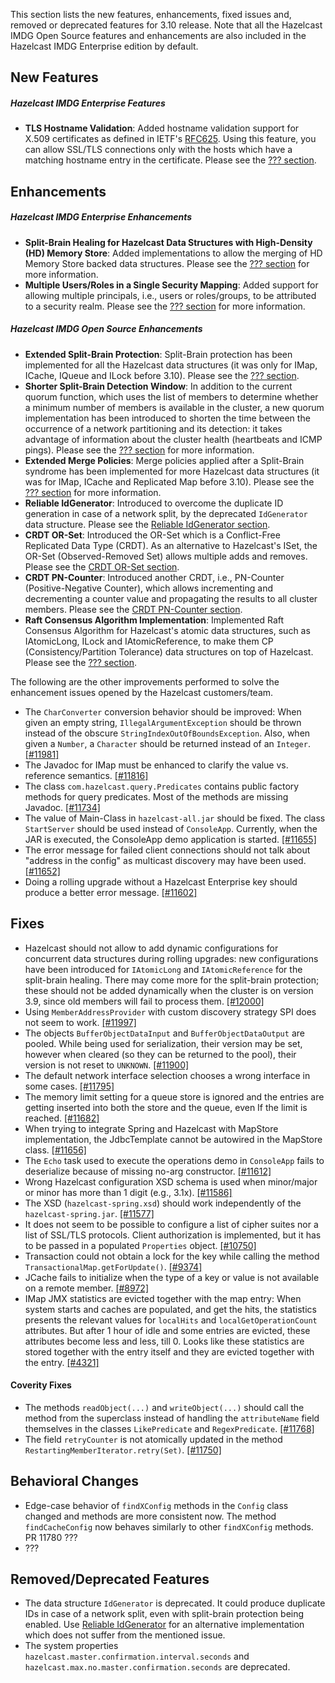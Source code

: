 

This section lists the new features, enhancements, fixed issues and, removed or deprecated features for 3.10 release. Note that all the Hazelcast IMDG Open Source features and enhancements are also included in the Hazelcast IMDG Enterprise edition by default.

## New Features


##### Hazelcast IMDG Enterprise Features

- **TLS Hostname Validation**: Added hostname validation support for X.509 certificates as defined in IETF's [RFC625](https://tools.ietf.org/html/rfc6125). Using this feature, you can allow SSL/TLS connections only with the hosts which have a matching hostname entry in the certificate. Please see the [??? section](http://docs.hazelcast.org/docs/3.10/manual/html-single/index.html#???).


## Enhancements



##### Hazelcast IMDG Enterprise Enhancements


- **Split-Brain Healing for Hazelcast Data Structures with High-Density (HD) Memory Store**: Added implementations to allow the merging of HD Memory Store backed data structures. Please see the [??? section](http://docs.hazelcast.org/docs/3.10/manual/html-single/index.html#???) for more information.
- **Multiple Users/Roles in a Single Security Mapping**: Added support for allowing multiple principals, i.e., users or roles/groups, to be attributed to a security realm. Please see the [??? section](http://docs.hazelcast.org/docs/3.10/manual/html-single/index.html#???) for more information.



##### Hazelcast IMDG Open Source Enhancements

- **Extended Split-Brain Protection**: Split-Brain protection has been implemented for all the Hazelcast data structures (it was only for IMap, ICache, IQueue and ILock before 3.10). Please see the [??? section](http://docs.hazelcast.org/docs/3.10/manual/html-single/index.html#???).
- **Shorter Split-Brain Detection Window**: In addition to the current quorum function, which uses the list of members to determine whether a minimum number of members is available in the cluster, a new quorum implementation has been introduced to shorten the time between the occurrence of a network partitioning and its detection: it takes advantage of information about the cluster health (heartbeats and ICMP pings). Please see the [??? section](http://docs.hazelcast.org/docs/3.10/manual/html-single/index.html#???) for more information.
- **Extended Merge Policies**: Merge policies applied after a Split-Brain syndrome has been implemented for more Hazelcast data structures (it was for IMap, ICache and Replicated Map before 3.10). Please see the [??? section](http://docs.hazelcast.org/docs/3.10/manual/html-single/index.html#???) for more information.
- **Reliable IdGenerator**: Introduced to overcome the duplicate ID generation in case of a network split, by the deprecated `IdGenerator` data structure. Please see the [Reliable IdGenerator section](http://docs.hazelcast.org/docs/3.10/manual/html-single/index.html#reliable-idgenerator).
- **CRDT OR-Set**: Introduced the OR-Set which is a Conflict-Free Replicated Data Type (CRDT). As an alternative to Hazelcast's ISet, the OR-Set (Observed-Removed Set) allows multiple adds and removes. Please see the [CRDT OR-Set section](http://docs.hazelcast.org/docs/3.10/manual/html-single/index.html#crdt-or-set).
- **CRDT PN-Counter**: Introduced another CRDT, i.e., PN-Counter (Positive-Negative Counter), which allows incrementing and decrementing a counter value and propagating the results to all cluster members. Please see the [CRDT PN-Counter section](http://docs.hazelcast.org/docs/3.10/manual/html-single/index.html#crdt-pn-counter).
- **Raft Consensus Algorithm Implementation**: Implemented Raft Consensus Algorithm for Hazelcast's atomic data structures, such as IAtomicLong, ILock and IAtomicReference, to make them CP (Consistency/Partition Tolerance) data structures on top of Hazelcast. Please see the [??? section](http://docs.hazelcast.org/docs/3.10/manual/html-single/index.html#???). 





The following are the other improvements performed to solve the enhancement issues opened by the Hazelcast customers/team.

- The `CharConverter` conversion behavior should be improved: When given an empty string, `IllegalArgumentException` should be thrown instead of the obscure `StringIndexOutOfBoundsException`. Also, when given a `Number`, a `Character` should be returned instead of an `Integer`. [[#11981]](https://github.com/hazelcast/hazelcast/issues/11981)
- The Javadoc for IMap must be enhanced to clarify the value vs. reference semantics. [[#11816]](https://github.com/hazelcast/hazelcast/issues/11816)
- The class `com.hazelcast.query.Predicates` contains public factory methods for query predicates. Most of the methods are missing Javadoc. [[#11734]](https://github.com/hazelcast/hazelcast/issues/11734)
- The value of Main-Class in `hazelcast-all.jar` should be fixed. The class `StartServer` should be used instead of `ConsoleApp`. Currently, when the JAR is executed, the ConsoleApp demo application is started. [[#11655]](https://github.com/hazelcast/hazelcast/issues/11655)
- The error message for failed client connections should not talk about "address in the config" as multicast discovery may have been used. [[#11652]](https://github.com/hazelcast/hazelcast/issues/11652)
- Doing a rolling upgrade without a Hazelcast Enterprise key should produce a better error message. [[#11602]](https://github.com/hazelcast/hazelcast/issues/11602)

## Fixes


- Hazelcast should not allow to add dynamic configurations for concurrent data structures during rolling upgrades: new configurations have been introduced for `IAtomicLong` and `IAtomicReference` for the split-brain healing. There may come more for the split-brain protection; these should not be added dynamically when the cluster is on version 3.9, since old members will fail to process them. [[#12000]](https://github.com/hazelcast/hazelcast/issues/12000)
- Using `MemberAddressProvider` with custom discovery strategy SPI does not seem to work. [[#11997]](https://github.com/hazelcast/hazelcast/issues/11997)
- The objects `BufferObjectDataInput` and `BufferObjectDataOutput` are pooled. While being used for serialization, their version may be set, however when cleared (so they can be returned to the pool), their version is not reset to `UNKNOWN`. [[#11900]](https://github.com/hazelcast/hazelcast/issues/11900)
- The default network interface selection chooses a wrong interface in some cases. [[#11795]](https://github.com/hazelcast/hazelcast/issues/11795)
- The memory limit setting for a queue store is ignored and the entries are getting inserted into both the store and the queue, even If the limit is reached. [[#11682]](https://github.com/hazelcast/hazelcast/issues/11682)
- When trying to integrate Spring and Hazelcast with MapStore implementation, the JdbcTemplate cannot be autowired in the MapStore class. [[#11656]](https://github.com/hazelcast/hazelcast/issues/11656)
- The `Echo` task used to execute the operations demo in `ConsoleApp` fails to deserialize because of missing no-arg constructor. [[#11612]](https://github.com/hazelcast/hazelcast/issues/11612)
- Wrong Hazelcast configuration XSD schema is used when minor/major or minor has more than 1 digit (e.g., 3.1x). [[#11586]](https://github.com/hazelcast/hazelcast/issues/11586)
- The XSD (`hazelcast-spring.xsd`) should work independently of the `hazelcast-spring.jar`. [[#11577]](https://github.com/hazelcast/hazelcast/issues/11577)
- It does not seem to be possible to configure a list of cipher suites nor a list of SSL/TLS protocols. Client authorization is implemented, but it has to be passed in a populated `Properties` object. [[#10750]](https://github.com/hazelcast/hazelcast/issues/10750)
- Transaction could not obtain a lock for the key while calling the method `TransactionalMap.getForUpdate()`. [[#9374]](https://github.com/hazelcast/hazelcast/issues/9374)
- JCache fails to initialize when the type of a key or value is not available on a remote member. [[#8972]](https://github.com/hazelcast/hazelcast/issues/8972)
- IMap JMX statistics are evicted together with the map entry: When system starts and caches are populated,  and get the hits, the statistics presents the relevant values for `localHits` and `localGetOperationCount` attributes. But after 1 hour of idle and some entries are evicted, these attributes become less and less, till 0. Looks like these statistics are stored together with the entry itself and they are evicted together with the entry. [[#4321]](https://github.com/hazelcast/hazelcast/issues/4321)

#### Coverity Fixes

- The methods `readObject(...)` and `writeObject(...)` should call the method from the superclass instead of handling the `attributeName` field themselves in the classes `LikePredicate` and `RegexPredicate`. [[#11768]](https://github.com/hazelcast/hazelcast/issues/11768)
- The field `retryCounter` is not atomically updated in the method `RestartingMemberIterator.retry(Set)`. [[#11750]](https://github.com/hazelcast/hazelcast/issues/11750)



## Behavioral Changes

- Edge-case behavior of `findXConfig` methods in the `Config` class changed and methods are more consistent now. The method `findCacheConfig` now behaves similarly to other `findXConfig` methods. PR 11780 ???
- ???

## Removed/Deprecated Features

- The data structure `IdGenerator` is deprecated. It could produce duplicate IDs in case of a network split, even with split-brain protection being enabled. Use [Reliable IdGenerator](http://docs.hazelcast.org/docs/3.10/manual/html-single/index.html#reliable-idgenerator) for an alternative implementation which does not suffer from the mentioned issue.
- The system properties `hazelcast.master.confirmation.interval.seconds` and `hazelcast.max.no.master.confirmation.seconds` are deprecated.